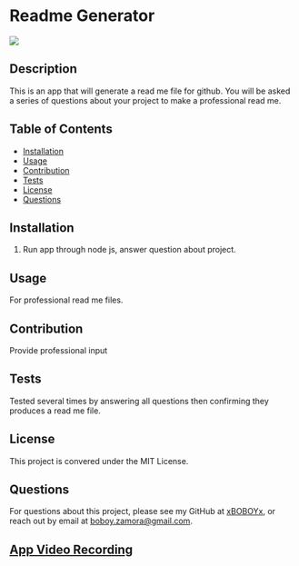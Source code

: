 # Readme Generator
![](https://img.shields.io/badge/License-MITLicense%20-blue?style=flat-square)
## Description
This is an app that will generate a read me file for github. You will be asked a series of questions about your project to make a professional read me.
## Table of Contents
* [Installation](#installation)
* [Usage](#usage)
* [Contribution](#contribution)
* [Tests](#tests)
* [License](#license)
* [Questions](#questions)

## Installation
1. Run app through node js, answer question about project.

## Usage
For professional read me files.

## Contribution
Provide professional input

## Tests
Tested several times by answering all questions then confirming they produces a read me file.

## License

This project is convered under the MIT License.

## Questions
For questions about this project, please see my GitHub at [xBOBOYx](https://github.com/xBOBOYx), or reach out by email at boboy.zamora@gmail.com.

## [App Video Recording](https://www.youtube.com/watch?v=ekDQ5KdJIOU)